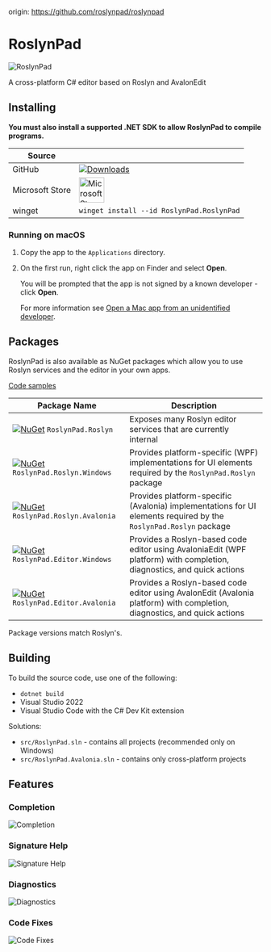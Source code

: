 origin: https://github.com/roslynpad/roslynpad
# RoslynPad

![RoslynPad](src/RoslynPad/Resources/RoslynPad.png)

A cross-platform C# editor based on Roslyn and AvalonEdit

## Installing

**You must also install a supported .NET SDK to allow RoslynPad to compile programs.**

| Source | |
|-|-|
| GitHub | [![Downloads](https://img.shields.io/github/downloads/aelij/RoslynPad/total.svg?style=flat-square)](https://github.com/aelij/RoslynPad/releases/latest) |
| Microsoft Store | <a href="https://www.microsoft.com/store/apps/9nctj2cqwxv0?ocid=badge"><img src="https://get.microsoft.com/images/en-us%20light.svg" height="50" alt="Microsoft Store badge logo" /></a> |
| winget | `winget install --id RoslynPad.RoslynPad` |

### Running on macOS

1. Copy the app to the `Applications` directory.
1. On the first run, right click the app on Finder and select **Open**.
   
   You will be prompted that the app is not signed by a known developer - click **Open**.

   For more information see [Open a Mac app from an unidentified developer](https://support.apple.com/guide/mac-help/mh40616).

## Packages

RoslynPad is also available as NuGet packages which allow you to use Roslyn services and the editor in your own apps.

[Code samples](https://github.com/aelij/RoslynPad/tree/main/samples)

|Package Name|Description|
|------------|-----------|
|[![NuGet](https://img.shields.io/nuget/v/RoslynPad.Roslyn.svg?style=flat-square)](https://www.nuget.org/packages/RoslynPad.Roslyn) `RoslynPad.Roslyn`|Exposes many Roslyn editor services that are currently internal|
|[![NuGet](https://img.shields.io/nuget/v/RoslynPad.Roslyn.Windows.svg?style=flat-square)](https://www.nuget.org/packages/RoslynPad.Roslyn.Windows) `RoslynPad.Roslyn.Windows`|Provides platform-specific (WPF) implementations for UI elements required by the `RoslynPad.Roslyn` package|
|[![NuGet](https://img.shields.io/nuget/v/RoslynPad.Roslyn.Avalonia.svg?style=flat-square)](https://www.nuget.org/packages/RoslynPad.Roslyn.Avalonia)` RoslynPad.Roslyn.Avalonia`|Provides platform-specific (Avalonia) implementations for UI elements required by the `RoslynPad.Roslyn` package|
|[![NuGet](https://img.shields.io/nuget/v/RoslynPad.Editor.Windows.svg?style=flat-square)](https://www.nuget.org/packages/RoslynPad.Editor.Windows) `RoslynPad.Editor.Windows`|Provides a Roslyn-based code editor using AvaloniaEdit (WPF platform) with completion, diagnostics, and quick actions|
|[![NuGet](https://img.shields.io/nuget/v/RoslynPad.Editor.Avalonia.svg?style=flat-square)](https://www.nuget.org/packages/RoslynPad.Editor.Avalonia) `RoslynPad.Editor.Avalonia`|Provides a Roslyn-based code editor using AvalonEdit (Avalonia platform) with completion, diagnostics, and quick actions|

Package versions match Roslyn's.

## Building

To build the source code, use one of the following:
* `dotnet build`
* Visual Studio 2022
* Visual Studio Code with the C# Dev Kit extension

Solutions:
* `src/RoslynPad.sln` - contains all projects (recommended only on Windows)
* `src/RoslynPad.Avalonia.sln` - contains only cross-platform projects

## Features

### Completion

![Completion](docs/Completion.png)

### Signature Help

![Signature Help](docs/SignatureHelp.png)

### Diagnostics

![Diagnostics](docs/Diagnostics.png)

### Code Fixes

![Code Fixes](docs/CodeFixes.png)
